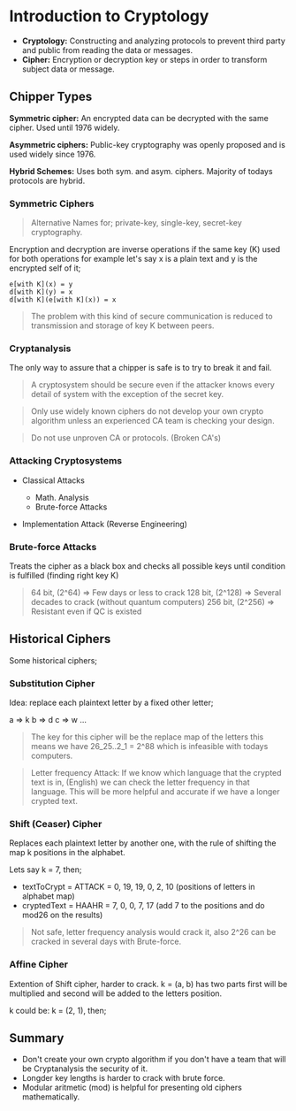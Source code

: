 # Introduction to Cryptology

- **Cryptology:** Constructing and analyzing protocols to prevent third party and public from reading the data or messages.
- **Cipher:** Encryption or decryption key or steps in order to transform subject data or message.

## Chipper Types

**Symmetric cipher:** An encrypted data can be decrypted with the same cipher. Used until 1976 widely.

**Asymmetric ciphers:** Public-key cryptography was openly proposed and is used widely since 1976.

**Hybrid Schemes:** Uses both sym. and asym. ciphers. Majority of todays protocols are hybrid.

### Symmetric Ciphers

> Alternative Names for; private-key, single-key, secret-key cryptography.

Encryption and decryption are inverse operations if the same key (K) used for both operations for example let's say x is a plain text and y is the encrypted self of it;

```
e[with K](x) = y
d[with K](y) = x
d[with K](e[with K](x)) = x
```

> The problem with this kind of secure communication is reduced to transmission and storage of key K between peers.

### Cryptanalysis

The only way to assure that a chipper is safe is to try to break it and fail.

> A cryptosystem should be secure even if the attacker knows every detail of system with the exception of the secret key.

> Only use widely known ciphers do not develop your own crypto algorithm unless an experienced CA team is checking your design.

> Do not use unproven CA or protocols. (Broken CA's)

### Attacking Cryptosystems

- Classical Attacks

  - Math. Analysis
  - Brute-force Attacks

- Implementation Attack (Reverse Engineering)

### Brute-force Attacks

Treats the cipher as a black box and checks all possible keys until condition is fulfilled (finding right key K)

> 64 bit, (2^64) => Few days or less to crack 128 bit, (2^128) => Several decades to crack (without quantum computers) 256 bit, (2^256) => Resistant even if QC is existed

## Historical Ciphers

Some historical ciphers;

### Substitution Cipher

Idea: replace each plaintext letter by a fixed other letter;

a => k b => d c => w ...

> The key for this cipher will be the replace map of the letters this means we have 26_25..2_1 = 2^88 which is infeasible with todays computers.

> Letter frequency Attack: If we know which language that the crypted text is in, (English) we can check the letter frequency in that language. This will be more helpful and accurate if we have a longer crypted text.

### Shift (Ceaser) Cipher

Replaces each plaintext letter by another one, with the rule of shifting the map k positions in the alphabet.

Lets say k = 7, then;

- textToCrypt = ATTACK = 0, 19, 19, 0, 2, 10 (positions of letters in alphabet map)
- cryptedText = HAAHR = 7, 0, 0, 7, 17 (add 7 to the positions and do mod26 on the results)

> Not safe, letter frequency analysis would crack it, also 2^26 can be cracked in several days with Brute-force.

### Affine Cipher

Extention of Shift cipher, harder to crack. k = (a, b) has two parts first will be multiplied and second will be added to the letters position.

k could be: k = (2, 1), then;

## Summary

- Don't create your own crypto algorithm if you don't have a team that will be Cryptanalysis the security of it.
- Longder key lengths is harder to crack with brute force.
- Modular aritmetic (mod) is helpful for presenting old ciphers mathematically.
